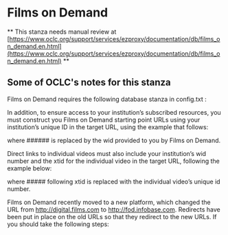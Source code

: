 # Films on Demand
** This stanza needs manual review at [https://www.oclc.org/support/services/ezproxy/documentation/db/films_on_demand.en.html](https://www.oclc.org/support/services/ezproxy/documentation/db/films_on_demand.en.html) **

## Some of OCLC's notes for this stanza

Films on Demand requires the following database stanza in config.txt :

In addition, to ensure access to your institution’s subscribed resources, you must construct you Films on Demand starting point URLs using your institution’s unique ID in the target URL, using the example that follows:

where ###### is replaced by the wid provided to you by Films on Demand.

Direct links to individual videos must also include your institution’s wid number and the xtid for the individual video in the target URL, following the example below:

where ##### following xtid is replaced with the individual video’s unique id number.

Films on Demand recently moved to a new platform, which changed the URL from http://digital.films.com to http://fod.infobase.com. Redirects have been put in place on the old URLs so that they redirect to the new URLs. If you should take the following steps:
